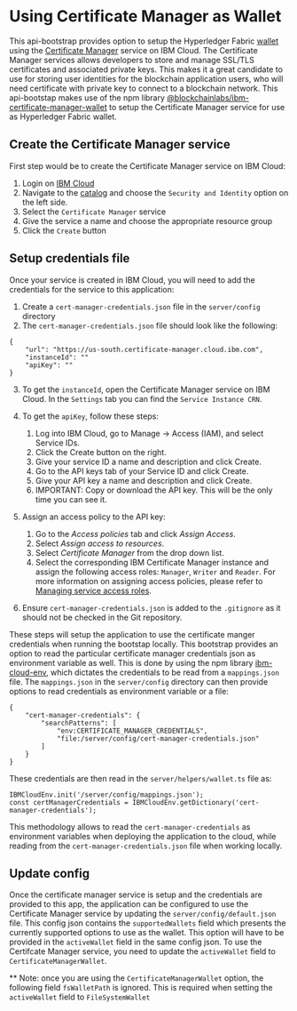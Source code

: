 # Using Certificate Manager as Wallet

This api-bootstrap provides option to setup the Hyperledger Fabric [wallet](https://hyperledger-fabric.readthedocs.io/en/release-1.4/developapps/wallet.html) using the [Certificate Manager](https://cloud.ibm.com/docs/services/certificate-manager?topic=certificate-manager-about-certificate-manager) service on IBM Cloud.  The Certificate Manager services allows developers to store and manage SSL/TLS certificates and associated  private keys. This makes it a great candidate to use for storing user identities for the blockchain application users, who will need certificate with private key to connect to a blockchain network.  This api-bootstap makes use of the npm library [@blockchainlabs/ibm-certificate-manager-wallet](https://www.npmjs.com/package/@blockchainlabs/ibm-certificate-manager-wallet) to setup the Certificate Manager service for use as Hyperledger Fabric wallet. 

## Create the Certificate Manager service

First step would be to create the Certificate Manager service on IBM Cloud:
1. Login on [IBM Cloud](https://cloud.ibm.com/)
2. Navigate to the [catalog](https://cloud.ibm.com/catalog) and choose the `Security and Identity` option on the left side.  
3. Select the `Certificate Manager` service
4. Give the service a name and choose the appropriate resource group
5. Click the `Create` button

## Setup credentials file
Once your service is created in IBM Cloud, you will need to add the credentials for the service to this application:
1. Create a `cert-manager-credentials.json` file in the `server/config` directory 
2. The `cert-manager-credentials.json` file should look like the following:
```
{
    "url": "https://us-south.certificate-manager.cloud.ibm.com",
    "instanceId": ""
    "apiKey": ""
}
```
3. To get the `instanceId`, open the Certificate Manager service on IBM Cloud. In the `Settings` tab you can find the `Service Instance CRN`.
4. To get the `apiKey`, follow these steps:
    1. Log into IBM Cloud, go to Manage -> Access (IAM), and select Service IDs.
    1. Click the Create button on the right.
    1. Give your service ID a name and description and click Create.
    1. Go to the API keys tab of your Service ID and click Create.
    1. Give your API key a name and description and click Create.
    1. IMPORTANT: Copy or download the API key. This will be the only time you can see it.

5. Assign an access policy to the API key:
    1. Go to the *Access policies* tab and click *Assign Access*.
    1. Select *Assign access to resources*.
    1. Select *Certificate Manager* from the drop down list.
    1. Select the corresponding IBM Certificate Manager instance and assign the following access roles: `Manager`, `Writer` and `Reader`. For more information on assigning access policies, please refer to [Managing service access roles](https://console.bluemix.net/docs/services/certificate-manager/access-management.html#managing-service-access-roles).

6. Ensure `cert-manager-credentials.json` is added to the `.gitignore` as it should not be checked in the Git repository.

These steps will setup the application to use the certificate manger credentials when running the bootstap locally.  This bootstrap provides an option to read the particular certificate manager credentials json as environment variable as well.  This is done by using the npm library [ibm-cloud-env](https://www.npmjs.com/package/ibm-cloud-env), which dictates the credentials to be read from a `mappings.json` file. The `mappings.json` in the `server/config` directory can then provide options to read credentials as environment variable or a file:
```
{
    "cert-manager-credentials": {
        "searchPatterns": [
            "env:CERTIFICATE_MANAGER_CREDENTIALS",
            "file:/server/config/cert-manager-credentials.json"
        ]
    }
}
```

These credentials are then read in the `server/helpers/wallet.ts` file as:
```
IBMCloudEnv.init('/server/config/mappings.json');
const certManagerCredentials = IBMCloudEnv.getDictionary('cert-manager-credentials');
```

This methodology allows to read the `cert-manager-credentials` as environment variables when deploying the application to the cloud, while reading from the `cert-manager-credentials.json` file when working locally.

## Update config

Once the certificate manager service is setup and the credentials are provided to this app, the application can be configured to use the Certificate Manager service by updating the `server/config/default.json` file. This config json contains the `supportedWallets` field which presents the currently supported options to use as the wallet.  This option will have to be provided in the `activeWallet` field in the same config json.  To use the Certifcate Manager service, you need to update the `activeWallet` field to `CertificateManagerWallet`.  

** Note: once you are using the `CertificateManagerWallet` option, the following field `fsWalletPath` is ignored.  This is required when setting the `activeWallet` field to `FileSystemWallet`
